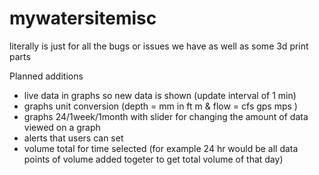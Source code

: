 # mywatersitemisc

literally is just for all the bugs or issues we have as well as some 3d print parts

Planned additions
- live data in graphs so new data is shown (update interval of 1 min)
- graphs unit conversion (depth = mm in ft m  & flow = cfs gps mps )
- graphs 24/1week/1month with slider for changing the amount of data viewed on a graph
- alerts that users can set
- volume total for time selected (for example 24 hr would be all data points of volume added togeter to get total volume of that day)
